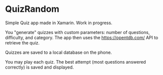 # QuizRandom

Simple Quiz app made in Xamarin. Work in progress.

You "generate" quizzes with custom parameters: number of questions, difficulty, and category. The app then uses the https://opentdb.com/ API to retrieve the quiz.

Quizzes are saved to a local database on the phone.

You may play each quiz. The best attempt (most questions answered correctly) is saved and displayed.
